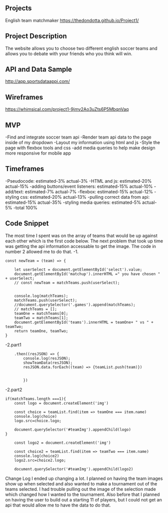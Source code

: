 ## Projects
English team matchmaker
https://thedondotta.github.io/Project1/

## Project Description
The website allows you to choose two different english soccer teams and allows you to debate with your friends who you think will win. 

## API and Data Sample
http://app.sportsdataappi.com/

## Wireframes
https://whimsical.com/project1-9jmv2Ao3uZts6P5MbqnVaq
            
## MVP
-Find and integrate soccer team api 
-Render team api data to the page inside of my dropdown
-Layout my information using html and js
-Style the page with flexbox tools and css
-add media queries to help make design more responsive for mobile app

## Timeframes
-Pseudocode: estimated-3%  actual-3%
-HTML and js: estimated-20%  actual-15%
-adding buttons/event listeners: estimated-15% actual-10%
-add/text: estimated-7%  actual-7%
-flexbox: estimated-15%  actual-12%
-styling css: estimated-20% actual-13%
-pulling correct data from api: estimated-15%  actual-35%
-styling media queries: estimated-5% actual-5%
-total 100%

## Code Snippet
The most time I spent was on the array of teams that would be up against each other which is the first code below. The next problem that took up time was getting the api information accessable to get the image. The code in number 2 allowed me to do that. 
-1.
```
const newTeam = (team) => {

    let userSelect = document.getElementById('select').value;
    document.getElementById('matchup').innerHTML =" you have chosen " + userSelect;  
    // const newTeam = matchTeams.push(userSelect);
    
    
    console.log(matchTeams);
    matchTeams.push(userSelect);
    //document.querySelector('.games').append(matchTeams);
    // matchTeams = [];
    teamOne = matchTeams[0];
    teamTwo = matchTeams[1];
    document.getElementById('teams').innerHTML = teamOne+ " vs " + teamTwo;
    return teamOne, teamTwo;
}
```

-2.part1
```
    .then((resJSON) => {
        console.log(resJSON);
        showTeamData(resJSON);
        resJSON.data.forEach((team) => {teamList.push(team)})
        

        })
```

-2.part2
```
if(matchTeams.length ===1){
    const logo = document.createElement('img')

    const choice = teamList.find(item => teamOne === item.name) 
    console.log(choice)
    logo.src=choice.logo;
    
    document.querySelector('#teamImg').appendChild(logo)
}
    
    const logo2 = document.createElement('img')
    
    const choice2 = teamList.find(item => teamTwo === item.name) 
    console.log(choice2)
    logo2.src=choice2.logo;

    document.querySelector('#teamImg').appendChild(logo2)
```




Change Log
I ended up changing a lot. I planned on having the team images show up when selected and also wanted to make a tournament out of the teams selected. I had trouble pulling out the image of the selection made which changed how I wanted to the tournament. Also before that I planned on having the user to build out a starting 11 of players, but I could not get an api that would allow me to have the data to do that. 

